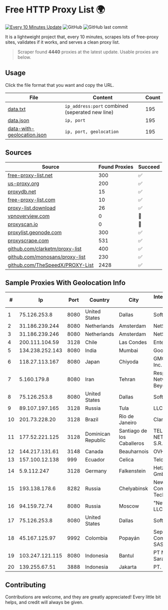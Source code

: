 
# Free HTTP Proxy List 🌍

[![Every 10 Minutes Update](https://github.com/mertguvencli/http-proxy-list/actions/workflows/main.yml/badge.svg?branch=main)](https://github.com/mertguvencli/http-proxy-list/actions/workflows/main.yml)
![GitHub](https://img.shields.io/github/license/mertguvencli/http-proxy-list)
![GitHub last commit](https://img.shields.io/github/last-commit/mertguvencli/http-proxy-list)

It is a lightweight project that, every 10 minutes, scrapes lots of free-proxy sites, validates if it works, and serves a clean proxy list.


> Scraper found **4440** proxies at the latest update. Usable proxies are below.

## Usage

Click the file format that you want and copy the URL.


|File|Content|Count|
|----|-------|-----|
|[data.txt](https://raw.githubusercontent.com/mertguvencli/http-proxy-list/main/proxy-list/data.txt)|`ip_address:port` combined (seperated new line)|195|
|[data.json](https://raw.githubusercontent.com/mertguvencli/http-proxy-list/main/proxy-list/data.json)|`ip, port`|195|
|[data-with-geolocation.json](https://raw.githubusercontent.com/mertguvencli/http-proxy-list/main/proxy-list/data-with-geolocation.json)|`ip, port, geolocation`|195|

## Sources

|Source|Found Proxies|Succeed|
|------|-------------|-------|
|[free-proxy-list.net](https://free-proxy-list.net)|300|✅|
|[us-proxy.org](https://www.us-proxy.org)|200|✅|
|[proxydb.net](http://proxydb.net)|15|✅|
|[free-proxy-list.com](https://free-proxy-list.com/?page=&port=&type%5B%5D=http&type%5B%5D=https&up_time=0&search=Search)|10|✅|
|[proxy-list.download](https://www.proxy-list.download/HTTP)|26|✅|
|[vpnoverview.com](https://vpnoverview.com/privacy/anonymous-browsing/free-proxy-servers)|0|🚫|
|[proxyscan.io](https://www.proxyscan.io)|0|🚫|
|[proxylist.geonode.com](https://proxylist.geonode.com/api/proxy-list?limit=300&page=1&sort_by=lastChecked&sort_type=desc&protocols=http,https)|300|✅|
|[proxyscrape.com](https://api.proxyscrape.com/v2/?request=displayproxies&protocol=http&timeout=10000&country=all&ssl=all&anonymity=all)|531|✅|
|[github.com/clarketm/proxy-list](https://raw.githubusercontent.com/clarketm/proxy-list/master/proxy-list-raw.txt)|400|✅|
|[github.com/monosans/proxy-list](https://raw.githubusercontent.com/monosans/proxy-list/main/proxies/http.txt)|230|✅|
|[github.com/TheSpeedX/PROXY-List](https://raw.githubusercontent.com/TheSpeedX/PROXY-List/master/http.txt)|2428|✅|


## Sample Proxies With Geolocation Info

|#|Ip|Port|Country|City|Internet Service Provider|
|-|--|----|-------|----|-------------------------|
|1|75.126.253.8|8080|United States|Dallas|SoftLayer|
|2|31.186.239.244|8080|Netherlands|Amsterdam|NetSkope Inc|
|3|31.186.239.246|8080|Netherlands|Amsterdam|NetSkope Inc|
|4|200.111.104.59|3128|Chile|Las Condes|Entel Chile S.A.|
|5|134.238.252.143|8080|India|Mumbai|Google LLC|
|6|118.27.113.167|8080|Japan|Chiyoda|GMO Internet, Inc.|
|7|5.160.179.8|8080|Iran|Tehran|Respina Networks & Beyond PJSC|
|8|75.126.253.8|8080|United States|Dallas|SoftLayer|
|9|89.107.197.165|3128|Russia|Tula|LLC TK Altair|
|10|201.73.228.20|3128|Brazil|Rio de Janeiro|Claro S.A|
|11|177.52.221.125|3128|Dominican Republic|Santiago de los Caballeros|TELERY NETWORKS, S.R.L|
|12|144.217.131.61|3148|Canada|Beauharnois|OVH Hosting|
|13|157.100.12.138|999|Ecuador|Celica|Telconet S.A|
|14|5.9.112.247|3128|Germany|Falkenstein|Hetzner Online GmbH|
|15|193.138.178.6|8282|Russia|Chelyabinsk|New Communication Technologies|
|16|94.159.72.74|8080|Russia|Moscow|"NetCom-R" LLC|
|17|75.126.253.8|8080|United States|Dallas|SoftLayer|
|18|45.167.125.97|9992|Colombia|Popayán|Sepcom Comunicaciones SAS|
|19|103.247.121.115|8080|Indonesia|Bantul|PT Media Sarana Data|
|20|139.255.67.51|3888|Indonesia|Jakarta|PT. LINKNET|



## Contributing

Contributions are welcome, and they are greatly appreciated! Every
little bit helps, and credit will always be given.

